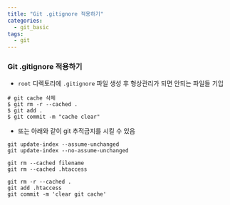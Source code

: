 ```yaml
---
title: "Git .gitignore 적용하기"
categories:
  - git_basic
tags:
  - git
---
```


### Git .gitignore 적용하기
* `root` 디렉토리에 `.gitignore` 파일 생성 후 형상관리가 되면 안되는 파일들 기입

```
# git cache 삭제
$ git rm -r --cached .
$ git add .
$ git commit -m "cache clear"
```

* 또는 아래와 같이 git 추적금지를 시킬 수 있음

```
git update-index --assume-unchanged
git update-index --no-assume-unchanged

git rm --cached filename
git rm --cached .htaccess

git rm -r --cached .
git add .htaccess
git commit -m 'clear git cache'
```
